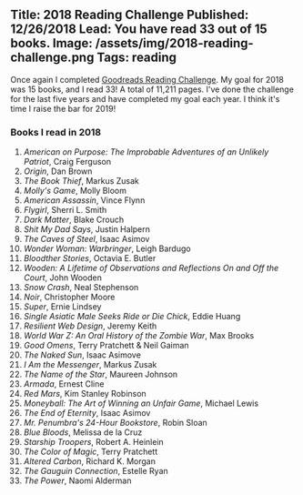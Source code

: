 Title: 2018 Reading Challenge
Published: 12/26/2018
Lead: You have read 33 out of 15 books.
Image: /assets/img/2018-reading-challenge.png
Tags: reading
---
Once again I completed [Goodreads Reading Challenge](https://www.goodreads.com/user_challenges/10826106). My goal for 2018 was 15 books, and I read 33! A total of 11,211 pages. I've done the challenge for the last five years and have completed my goal each year. I think it's time I raise the bar for 2019!

### Books I read in 2018

1. *American on Purpose: The Improbable Adventures of an Unlikely Patriot*, Craig Ferguson
2. *Origin*, Dan Brown
3. *The Book Thief*, Markus Zusak
4. *Molly's Game*, Molly Bloom
5. *American Assassin*, Vince Flynn
6. *Flygirl*, Sherri L. Smith
7. *Dark Matter*, Blake Crouch
8. *Shit My Dad Says*, Justin Halpern
9. *The Caves of Steel*, Isaac Asimov
10. *Wonder Woman: Warbringer*, Leigh Bardugo
11. *Bloodther Stories*, Octavia E. Butler
12. *Wooden: A Lifetime of Observations and Reflections On and Off the Court*, John Wooden
13. *Snow Crash*, Neal Stephenson
14. *Noir*, Christopher Moore
15. *Super*, Ernie Lindsey
16. *Single Asiatic Male Seeks Ride or Die Chick*, Eddie Huang
17. *Resilient Web Design*, Jeremy Keith
18. *World War Z: An Oral History of the Zombie War*, Max Brooks
19. *Good Omens*, Terry Pratchett & Neil Gaiman
20. *The Naked Sun*, Isaac Asimove
21. *I Am the Messenger*, Markus Zusak
22. *The Name of the Star*, Maureen Johnson
23. *Armada*, Ernest Cline
24. *Red Mars*, Kim Stanley Robinson
25. *Moneyball: The Art of Winning an Unfair Game*, Michael Lewis
26. *The End of Eternity*, Isaac Asimov
27. *Mr. Penumbra's 24-Hour Bookstore*, Robin Sloan
28. *Blue Bloods*, Melissa de la Cruz
29. *Starship Troopers*, Robert A. Heinlein
30. *The Color of Magic*, Terry Pratchett
31. *Altered Carbon*, Richard K. Morgan
32. *The Gauguin Connection*, Estelle Ryan
33. *The Power*, Naomi Alderman